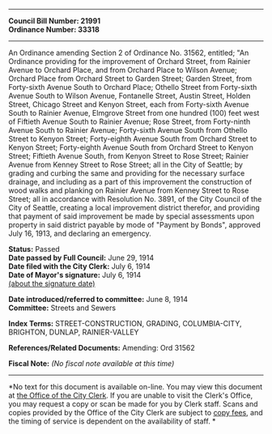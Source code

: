* * * * *  
  
**Council Bill Number: [](#h0)[](#h2)21991**   
**Ordinance Number: 33318**  
  
* * * * *  
  
An Ordinance amending Section 2 of Ordinance No. 31562, entitled; "An Ordinance providing for the improvement of Orchard Street, from Rainier Avenue to Orchard Place, and from Orchard Place to Wilson Avenue; Orchard Place from Orchard Street to Garden Street; Garden Street, from Forty-sixth Avenue South to Orchard Place; Othello Street from Forty-sixth Avenue South to Wilson Avenue, Fontanelle Street, Austin Street, Holden Street, Chicago Street and Kenyon Street, each from Forty-sixth Avenue South to Rainier Avenue, Elmgrove Street from one hundred (100) feet west of Fiftieth Avenue South to Rainier Avenue; Rose Street, from Forty-ninth Avenue South to Rainier Avenue; Forty-sixth Avenue South from Othello Street to Kenyon Street; Forty-eighth Avenue South from Orchard Street to Kenyon Street; Forty-eighth Avenue South from Orchard Street to Kenyon Street; Fiftieth Avenue South, from Kenyon Street to Rose Street; Rainier Avenue from Kenney Street to Rose Street; all in the City of Seattle; by grading and curbing the same and providing for the necessary surface drainage, and including as a part of this improvement the construction of wood walks and planking on Rainier Avenue from Kenney Street to Rose Street; all in accordance with Resolution No. 3891, of the City Council of the City of Seattle, creating a local improvement district therefor, and providing that payment of said improvement be made by special assessments upon property in said district payable by mode of "Payment by Bonds", approved July 16, 1913, and declaring an emergency.  
  
**Status:** Passed   
**Date passed by Full Council:** June 29, 1914   
**Date filed with the City Clerk:** July 6, 1914   
**Date of Mayor's signature:** July 6, 1914   
[(about the signature date)](/~public/approvaldate.htm)   
  
  
**Date introduced/referred to committee:** June 8, 1914   
**Committee:** Streets and Sewers   
  
**Index Terms:** STREET-CONSTRUCTION, GRADING, COLUMBIA-CITY, BRIGHTON, DUNLAP, RAINIER-VALLEY  
  
**References/Related Documents:** Amending: Ord 31562  
  
**Fiscal Note:** *(No fiscal note available at this time)*  
  
* * * * *  
  
*No text for this document is available on-line. You may view this document at [the Office of the City Clerk](http://www.seattle.gov/leg/clerk/contactUs.htm). If you are unable to visit the Clerk's Office, you may request a copy or scan be made for you by Clerk staff. Scans and copies provided by the Office of the City Clerk are subject to [copy fees](http://clerk.seattle.gov/~public/clerkfees.htm), and the timing of service is dependent on the availability of staff. *  
  
  
